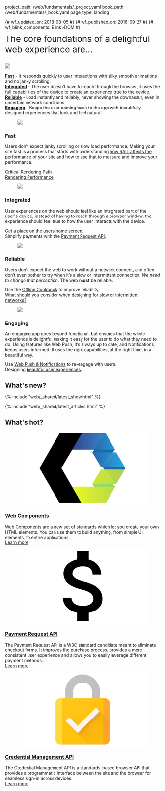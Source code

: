 project_path: /web/fundamentals/_project.yaml
book_path: /web/fundamentals/_book.yaml
page_type: landing

{# wf_updated_on: 2018-08-05 #}
{# wf_published_on: 2016-09-27 #}
{# wf_blink_components: Blink>DOM #}

<style>
  .wf-hot {padding-top: 0 !important;}
  .nope {display:none;}
  .wf-hero ul,
  .devsite-landing-row-item-description-content ul {list-style: none; padding-left: 0}
  .wf-hero > p {font-size: 2em; line-height: 1.2em; margin-top: 0}
</style>

<div class="wf-hero">
  <p>The core foundations of a delightful web experience are...</p>
  <img src="/web/images/hero-2x.png" class="attempt-right">
  <ul>
    <li><span class="compare-yes"></span> <b><a href="#fast">Fast</a></b> - It responds quickly to user
      interactions with silky smooth animations and no janky scrolling.</li>
    <li><span class="compare-yes"></span> <b><a href="#integrated">Integrated</a></b> - The user doesn’t have to
      reach through the browser, it uses the full capabilities of the device
      to create an experience true to the device.</li>
    <li><span class="compare-yes"></span> <b><a href="#reliable">Reliable</a></b> - Load instantly and reliably,
      never showing the downasaur, even in uncertain network conditions.</li>
    <li><span class="compare-yes"></span> <b><a href="#engaging">Engaging</a></b> - Keeps the user coming back
      to the app with beautifully designed experiences that look and feel
      natural.</li>
  </ul>
</div>

<h2 class="nope">Delightful web experiences are...</h2>

<section class="devsite-landing-row devsite-landing-row-2-up devsite-landing-row-cards">
  <div class="devsite-landing-row-group">
    <div class="devsite-landing-row-item" id="fast">
      <figure class="devsite-landing-row-item-image">
        <img src="/web/images/pwa-f-16x9.gif">
      </figure>
      <div class="devsite-landing-row-item-description">
        <h3>Fast</h3>
        <div class="devsite-landing-row-item-description-content">
          <p>
            Users don’t expect janky scrolling or slow load performance. Making your
            site fast is a process that starts with understanding
            <a href="performance/rail">how RAIL affects the performance</a> of your
            site and how to use that to measure and improve your performance.
          </p>
          <ul>
            <li><span class="compare-yes"></span> <a href="performance/critical-rendering-path/">Critical Rendering Path</a></li>
            <li><span class="compare-yes"></span> <a href="performance/rendering/">Rendering Performance</a></li>
          </ul>
        </div>
      </div>
    </div>
    <div class="devsite-landing-row-item" id="integrated">
      <figure class="devsite-landing-row-item-image">
        <img src="/web/images/pwa-i-16x9.gif">
      </figure>
      <div class="devsite-landing-row-item-description">
        <h3>Integrated</h3>
        <div class="devsite-landing-row-item-description-content">
          <p>
            User experiences on the web should feel like an integrated part of the
            user's device; instead of having to reach through a browser window, the
            experience should feel true to how the user interacts with the device.
          </p>
          <ul>
            <li><span class="compare-yes"></span> Get a <a href="app-install-banners/">place on the users home screen</a>.</li>
            <li><span class="compare-yes"></span> Simplify payments with the <a href="payments/">Payment Request API</a>.</li>
          </ul>
        </div>
      </div>
    </div>
  </div>
</section>

<section class="devsite-landing-row devsite-landing-row-2-up devsite-landing-row-cards">
  <div class="devsite-landing-row-group">
    <div class="devsite-landing-row-item" id="reliable">
      <figure class="devsite-landing-row-item-image">
        <img src="/web/images/pwa-r-16x9.gif">
      </figure>
      <div class="devsite-landing-row-item-description">
        <h3>Reliable</h3>
        <div class="devsite-landing-row-item-description-content">
          <p>
            Users don’t expect the web to work without a network connect, and often
            don’t even bother to try when it’s a slow or intermittent connection.
            <i>We need to change that perception</i>. The web <b>must</b> be reliable.
          </p>
          <ul>
            <li><span class="compare-yes"></span> Use the <a href="instant-and-offline/offline-cookbook/">Offline Cookbook</a> to improve reliablity.</li>
            <li><span class="compare-yes"></span> What should you consider when <a href="instant-and-offline/offline-ux">designing for slow or intermittent networks?</a></li>
          </ul>
        </div>
      </div>
    </div>
    <div class="devsite-landing-row-item" id="engaging">
      <figure class="devsite-landing-row-item-image">
        <img src="/web/images/pwa-e-16x9.gif">
      </figure>
      <div class="devsite-landing-row-item-description">
        <h3>Engaging</h3>
        <div class="devsite-landing-row-item-description-content">
          <p>
            An engaging app goes beyond functional, but ensures that the whole
            experience is delightful making it easy for the user to do what they
            need to do. Using features like Web Push, it’s always up to date, and
            Notifications keeps users informed. It uses the right capabilities,
            at the right time, in a beautiful way.
          </p>
          <ul>
            <li><span class="compare-yes"></span> Use <a href="push-notifications/">Web Push &amp; Notifications</a> to re-engage with users.</li>
            <li><span class="compare-yes"></span> Designing <a href="design-and-ux/ux-basics/">beautiful user experiences</a>.</li>
          </ul>
        </div>
      </div>
    </div>
  </div>
</section>

## What's new?

{% include "web/_shared/latest_show.html" %}

{% include "web/_shared/latest_articles.html" %}


## What's hot?

<section class="wf-hot devsite-landing-row devsite-landing-row-3-up devsite-landing-row-cards">
  <div class="devsite-landing-row-group">
    <div class="devsite-landing-row-item" id="fast">
      <figure class="devsite-landing-row-item-image">
        <img src="images/web-comp.png">
      </figure>
      <div class="devsite-landing-row-item-description">
        <h3><a href="web-components/">Web Components</a></h3>
        <div class="devsite-landing-row-item-description-content">
          Web Components are a new set of standards which let you create your own HTML elements. You can use them to build anything, from simple UI elements, to entire applications.
        </div>
        <div class="devsite-landing-row-item-buttons">
          <a href="web-components/" class="button button-white">Learn more</a>
        </div>
      </div>
    </div>
    <!-- -->
    <div class="devsite-landing-row-item" id="integrated">
      <figure class="devsite-landing-row-item-image">
        <img src="images/pay-req.png">
      </figure>
      <div class="devsite-landing-row-item-description">
        <h3><a href="payments/">Payment Request API</a></h3>
        <div class="devsite-landing-row-item-description-content">
          The Payment Request API is a W3C standard candidate meant to eliminate checkout forms. It  improves the purchase process, provides a more consistent user experience and allows you to easily leverage different payment methods.
        </div>
        <div class="devsite-landing-row-item-buttons">
          <a href="payments/" class="button button-white">Learn more</a>
        </div>
      </div>
    </div>
    <!-- -->
    <div class="devsite-landing-row-item" id="fast">
      <figure class="devsite-landing-row-item-image">
        <img src="images/cred-mgt.png">
      </figure>
      <div class="devsite-landing-row-item-description">
        <h3><a href="/web/fundamentals/security/credential-management/">Credential Management API</a></h3>
        <div class="devsite-landing-row-item-description-content">
          The Credential Management API is a standards-based browser API that provides a programmatic interface between the site and the browser for seamless sign-in across devices.
        </div>
        <div class="devsite-landing-row-item-buttons">
          <a href="/web/fundamentals/security/credential-management/" class="button button-white">Learn more</a>
        </div>
      </div>
    </div>
  </div>
</section>

